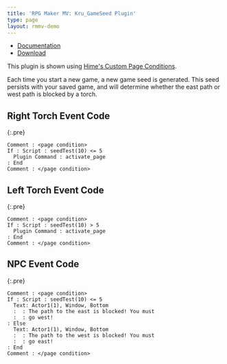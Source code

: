 ```yaml
---
title: 'RPG Maker MV: Kru_GameSeed Plugin'
type: page
layout: rmmv-demo
---
```


* [Documentation](https://github.com/krues8dr/rpgmakermv-plugins/wiki/Kru_GameSeed)
* [Download](https://raw.githubusercontent.com/krues8dr/rpgmakermv-plugins/master/Kru_GameSeed.js)

This plugin is shown using [Hime's Custom Page Conditions](http://himeworks.com/2015/10/custom-page-conditions-mv/).

Each time you start a new game, a new game seed is generated. This seed
persists with your saved game, and will determine whether the east path
or west path is blocked by a torch.

## Right Torch Event Code

{:.pre}
```
Comment : <page condition>
If : Script : seedTest(10) <= 5
  Plugin Command : activate_page
: End
Comment : </page condition>
```

## Left Torch Event Code

{:.pre}
```
Comment : <page condition>
If : Script : seedTest(10) > 5
  Plugin Command : activate_page
: End
Comment : </page condition>
```

## NPC Event Code

{:.pre}
```
Comment : <page condition>
If : Script : seedTest(10) <= 5
  Text: Actor1(1), Window, Bottom
  :  : The path to the east is blocked! You must
  :  : go west!
: Else
  Text: Actor1(1), Window, Bottom
  :  : The path to the west is blocked! You must
  :  : go east!
: End
Comment : </page condition>
```

